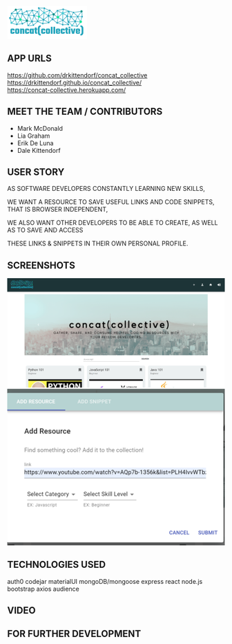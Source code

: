 ![logo](client\public\concatCollective.png)

## APP URLS
https://github.com/drkittendorf/concat_collective <br>
https://drkittendorf.github.io/concat_collective/ <br>
https://concat-collective.herokuapp.com/


## MEET THE TEAM / CONTRIBUTORS
* Mark McDonald
* Lia Graham
* Erik De Luna
* Dale Kittendorf

## USER STORY
  AS SOFTWARE DEVELOPERS CONSTANTLY LEARNING NEW SKILLS, 

  WE WANT A RESOURCE TO SAVE USEFUL LINKS AND CODE SNIPPETS, THAT IS BROWSER INDEPENDENT,

  WE ALSO WANT OTHER DEVELOPERS TO BE ABLE TO CREATE, AS WELL AS TO SAVE AND ACCESS 
  
  THESE LINKS & SNIPPETS IN THEIR OWN PERSONAL PROFILE.

## SCREENSHOTS
  ![screenshot1](client\public\headerscreenshot.png)
  ![screenshot2](client\public\resourcescreenshot.png)



## TECHNOLOGIES USED
auth0
codejar
materialUI
mongoDB/mongoose
express
react
node.js
bootstrap
axios
audience


## VIDEO


## FOR FURTHER DEVELOPMENT

